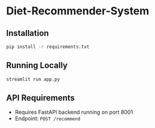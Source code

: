 # Diet-Recommender-System

## Installation
```bash
pip install -r requirements.txt
```

## Running Locally
```bash
streamlit run app.py
```

## API Requirements
- Requires FastAPI backend running on port 8001
- Endpoint: `POST /recommend`
